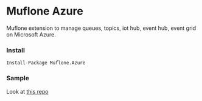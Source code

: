 # Muflone Azure
Muflone extension to manage queues, topics, iot hub, event hub, event grid on Microsoft Azure. 
 
### Install ###
`Install-Package Muflone.Azure`

### Sample ###
Look at [this repo](https://github.com/BrewUp/BrewUp)
